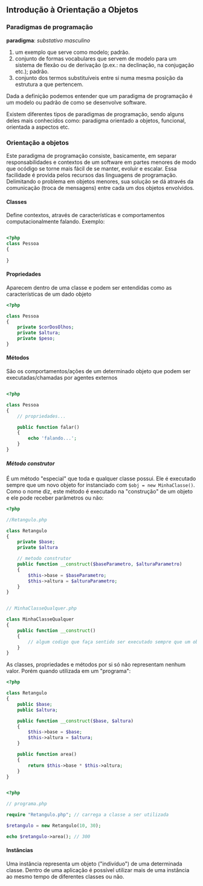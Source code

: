 ## Introdução à Orientação a Objetos

### Paradigmas de programação

**paradigma**: _substativo masculino_

1. um exemplo que serve como modelo; padrão.
2. conjunto de formas vocabulares que servem de modelo para um sistema de flexão ou de derivação (p.ex.: na declinação, na conjugação etc.); padrão.
3. conjunto dos termos substituíveis entre si numa mesma posição da estrutura a que pertencem.

Dada a definição podemos entender que um paradigma de programação é um modelo ou padrão de como se desenvolve software.
 
Existem diferentes tipos de paradigmas de programação, sendo alguns deles mais conhecidos como: paradigma orientado a objetos, funcional, orientada a aspectos etc.
 
### Orientação a objetos
 
Este paradigma de programação consiste, basicamente, em separar responsabilidades e contextos de um software em partes menores de modo que ocódigo se torne mais fácil de se manter, evoluir e escalar. Essa facilidade é provida pelos recursos das linguagens de programação.
Delimitando o problema em objetos menores, sua solução se dá através da comunicação (troca de mensagens) entre cada um dos objetos envolvidos.


#### Classes

Define contextos, através de características e comportamentos computacionalmente falando. Exemplo:

```php

<?php 
class Pessoa
{
    
}

```

#### Propriedades

Aparecem dentro de uma classe e podem ser entendidas como as características de um dado objeto

```php
<?php

class Pessoa
{
    private $corDosOlhos;
    private $altura;
    private $peso;
}

```

#### Métodos

São os comportamentos/ações de um determinado objeto que podem ser executadas/chamadas por agentes externos

```php

<?php

class Pessoa
{
    // propriedades...

    public function falar()
    {
        echo 'falando...';
    }
}

```

##### Método construtor

É um método "especial" que toda e qualquer classe possui. Ele é executado sempre que um novo objeto for instanciado com `$obj = new MinhaClasse()`.
Como o nome diz, este método é executado na "construção" de um objeto e ele pode receber parâmetros ou não:

```php
<?php

//Retangulo.php

class Retangulo
{
    private $base;
    private $altura

    // metodo construtor
    public function __construct($baseParametro, $alturaParametro)
    {
        $this->base = $baseParametro;
        $this->altura = $alturaParametro;
    }
}


// MinhaClasseQualquer.php

class MinhaClasseQualquer
{
    public function __construct()
    {
        // algum codigo que faça sentido ser executado sempre que um objeto desta classe for instanciado
    }
}
```

As classes, propriedades e métodos por si só não representam nenhum valor. Porém quando utilizada em um "programa":
```php
<?php

class Retangulo
{
    public $base;
    public $altura;

    public function __construct($base, $altura)
    {
        $this->base = $base;
        $this->altura = $altura;
    }

    public function area()
    {
        return $this->base * $this->altura;
    }
}
```

```php

<?php

// programa.php

require "Retangulo.php"; // carrega a classe a ser utilizada

$retangulo = new Retangulo(10, 30);

echo $retangulo->area(); // 300

```

#### Instâncias

Uma instância representa um objeto ("indivíduo") de uma determinada classe. Dentro de uma aplicação é possível utilizar mais de uma instância ao mesmo tempo de diferentes classes ou não.
